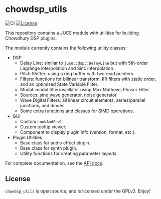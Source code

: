 # chowdsp_utils

![CI](https://github.com/Chowdhury-DSP/chowdsp_utils/workflows/CI/badge.svg)
[![License](https://img.shields.io/badge/License-BSD-blue.svg)](https://opensource.org/licenses/BSD-3-Clause)

This repository contains a JUCE module with utilities for building Chowdhury DSP plugins.

The module currently contains the following utility classes:
- DSP
  - Delay Line: similar to `juce::dsp::DelayLine` but with 5th-order Lagrange interpolation and Sinc interpolation.
  - Pitch Shifter: using a ring buffer with two read pointers.
  - Filters: functions for bilinear transform, IIR filters with static order, and an optimized State Variable Filter.
  - Modal: modal filter/oscillator using Max Mathews Phasor Filter.
  - Sources: sine wave generator, noise generator
  - Wave Digital Filters: all linear circuit elements, series/parallel junctions, and diodes.
  - Some extra functions and classes for SIMD operations.
- GUI
  - Custom `LookAndFeel`.
  - Custom tooltip viewer.
  - Component to display plugin info (version, format, etc.).
- Plugin Utilities
  - Base class for audio effect plugin.
  - Base class for synth plugin.
  - Utility functions for creating parameter layouts.

For complete documentation, see the [API docs](https://ccrma.stanford.edu/~jatin/chowdsp/chowdsp_utils).

## License

`chowdsp_utils` is open source, and is licensed under the GPLv3.
Enjoy!
